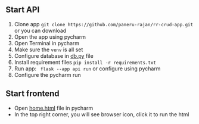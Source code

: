 ## Start API

1. Clone app `git clone https://github.com/paneru-rajan/rr-crud-app.git` or you can download
2. Open the app using pycharm
3. Open Terminal in pycharm
4. Make sure the `venv` is all set
5. Configure database in [db.py](db.py) file
6. Install requirement files `pip install -r requirements.txt`
7. Run app: ` flask --app api run` or configure using pycharm
8. Configure the pycharm run

## Start frontend

* Open [home.html](src/home.html) file in pycharm
* In the top right corner, you will see browser icon, click it to run the html
